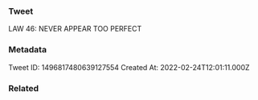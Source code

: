 ### Tweet
LAW 46: NEVER APPEAR TOO PERFECT

### Metadata
Tweet ID: 1496817480639127554
Created At: 2022-02-24T12:01:11.000Z

### Related

